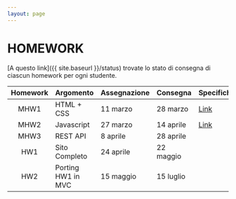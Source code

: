 ```yaml
---
layout: page
---
```


# HOMEWORK

[A questo link]({{ site.baseurl }}/status) trovate lo stato di consegna di ciascun homework per ogni studente.

| Homework | Argomento          | Assegnazione    | Consegna       | Specifiche   |
| :-------:| ------------------ | --------------- | ---------------|-------------- |
| MHW1     | HTML + CSS         | 11 marzo    | 28 marzo  | [Link](mhw1) |
| MHW2     | Javascript         | 27 marzo    | 14 aprile | [Link](mhw2) | 
| MHW3     | REST API           | 8 aprile    | 28 aprile  |  |
| HW1      | Sito Completo      | 24 aprile   | 22 maggio |  | 
| HW2      | Porting HW1 in MVC | 15 maggio   | 15 luglio | 
